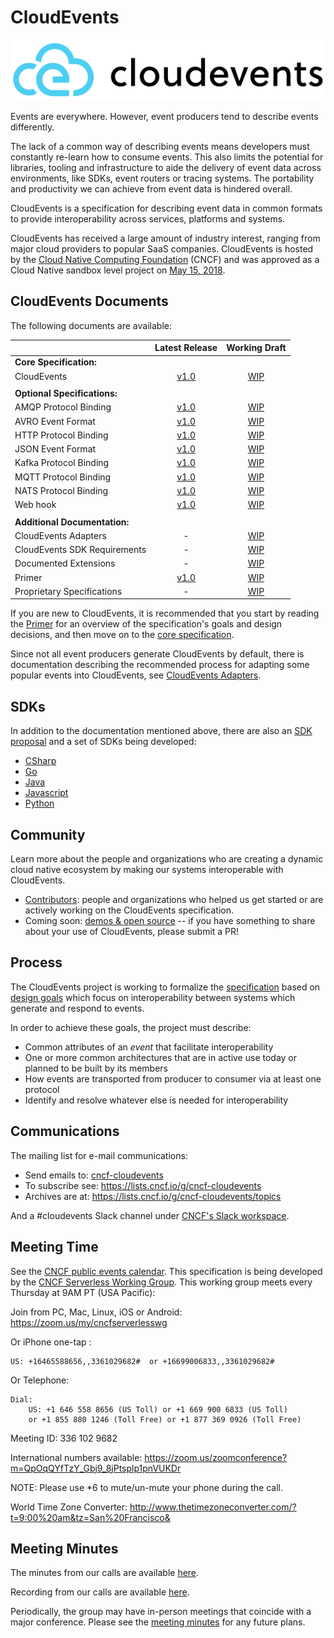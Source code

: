 # CloudEvents

![CloudEvents logo](https://github.com/cncf/artwork/blob/master/projects/cloudevents/horizontal/color/cloudevents-horizontal-color.png)

Events are everywhere. However, event producers tend to describe events
differently.

The lack of a common way of describing events means developers must constantly
re-learn how to consume events. This also limits the potential for libraries,
tooling and infrastructure to aide the delivery of event data across
environments, like SDKs, event routers or tracing systems. The portability and
productivity we can achieve from event data is hindered overall.

CloudEvents is a specification for describing event data in common formats to
provide interoperability across services, platforms and systems.

CloudEvents has received a large amount of industry interest, ranging from major
cloud providers to popular SaaS companies. CloudEvents is hosted by the
[Cloud Native Computing Foundation](https://cncf.io) (CNCF) and was approved as
a Cloud Native sandbox level project on
[May 15, 2018](https://docs.google.com/presentation/d/1KNSv70fyTfSqUerCnccV7eEC_ynhLsm9A_kjnlmU_t0/edit#slide=id.g37acf52904_1_41).

## CloudEvents Documents

The following documents are available:

|                               |                                 Latest Release                                 |                                    Working Draft                                    |
| :---------------------------- | :----------------------------------------------------------------------------: | :---------------------------------------------------------------------------------: |
| **Core Specification:**       |
| CloudEvents                   |         [v1.0](spec.md)          |          [WIP](https://github.com/cloudevents/spec/blob/main/spec.md)          |
|                               |
| **Optional Specifications:**  |
| AMQP Protocol Binding         | [v1.0](amqp-protocol-binding.md) | [WIP](https://github.com/cloudevents/spec/blob/main/amqp-protocol-binding.md)  |
| AVRO Event Format             | [v1.0](avro-format.md)           | [WIP](https://github.com/cloudevents/spec/blob/main/avro-format.md)            |
| HTTP Protocol Binding         | [v1.0](http-protocol-binding.md) | [WIP](https://github.com/cloudevents/spec/blob/main/http-protocol-binding.md)  |
| JSON Event Format             |      [v1.0](json-format.md)      |      [WIP](https://github.com/cloudevents/spec/blob/main/json-format.md)       |
| Kafka Protocol Binding        | [v1.0](kafka-protocol-binding.md) | [WIP](https://github.com/cloudevents/spec/blob/main/kafka-protocol-binding.md) |
| MQTT Protocol Binding         | [v1.0](mqtt-protocol-binding.md) | [WIP](https://github.com/cloudevents/spec/blob/main/mqtt-protocol-binding.md)  |
| NATS Protocol Binding         | [v1.0](nats-protocol-binding.md) | [WIP](https://github.com/cloudevents/spec/blob/main/nats-protocol-binding.md)  |
| Web hook                      |     [v1.0](http-webhook.md)      |      [WIP](https://github.com/cloudevents/spec/blob/main/http-webhook.md)      |
|                               |
| **Additional Documentation:** |
| CloudEvents Adapters          |                                       -                                        |        [WIP](https://github.com/cloudevents/spec/blob/main/adapters.md)        |
| CloudEvents SDK Requirements  |                                       -                                        |          [WIP](https://github.com/cloudevents/spec/blob/main/SDK.md)           |
| Documented Extensions         |                                       -                                        | [WIP](https://github.com/cloudevents/spec/blob/main/documented-extensions.md)  |
| Primer                        |        [v1.0](primer.md)         |         [WIP](https://github.com/cloudevents/spec/blob/main/primer.md)         |
| Proprietary Specifications    |                                       -                                        |   [WIP](https://github.com/cloudevents/spec/blob/main/proprietary-specs.md)    |

If you are new to CloudEvents, it is recommended that you start by reading the
[Primer](primer.md) for an overview of the specification's goals and design
decisions, and then move on to the [core specification](spec.md).

Since not all event producers generate CloudEvents by default, there is
documentation describing the recommended process for adapting some popular
events into CloudEvents, see
[CloudEvents Adapters](https://github.com/cloudevents/spec/blob/main/adapters.md).

## SDKs

In addition to the documentation mentioned above, there are also an
[SDK proposal](SDK.md) and a set of SDKs being developed:

- [CSharp](https://github.com/cloudevents/sdk-csharp)
- [Go](https://github.com/cloudevents/sdk-go)
- [Java](https://github.com/cloudevents/sdk-java)
- [Javascript](https://github.com/cloudevents/sdk-javascript)
- [Python](https://github.com/cloudevents/sdk-python)

## Community

Learn more about the people and organizations who are creating a dynamic cloud
native ecosystem by making our systems interoperable with CloudEvents.

- [Contributors](community/contributors.md): people and organizations who helped
  us get started or are actively working on the CloudEvents specification.
- Coming soon: [demos & open source](community/README.md) -- if you have
  something to share about your use of CloudEvents, please submit a PR!

## Process

The CloudEvents project is working to formalize the [specification](spec.md)
based on [design goals](primer.md#design-goals) which focus on interoperability
between systems which generate and respond to events.

In order to achieve these goals, the project must describe:

- Common attributes of an _event_ that facilitate interoperability
- One or more common architectures that are in active use today or planned to be
  built by its members
- How events are transported from producer to consumer via at least one protocol
- Identify and resolve whatever else is needed for interoperability

## Communications

The mailing list for e-mail communications:

- Send emails to: [cncf-cloudevents](mailto:cncf-cloudevents@lists.cncf.io)
- To subscribe see: https://lists.cncf.io/g/cncf-cloudevents
- Archives are at: https://lists.cncf.io/g/cncf-cloudevents/topics

And a #cloudevents Slack channel under
[CNCF's Slack workspace](https://slack.cncf.io/).

## Meeting Time

See the [CNCF public events calendar](https://www.cncf.io/community/calendar/).
This specification is being developed by the
[CNCF Serverless Working Group](https://github.com/cncf/wg-serverless). This
working group meets every Thursday at 9AM PT (USA Pacific):

Join from PC, Mac, Linux, iOS or Android: https://zoom.us/my/cncfserverlesswg

Or iPhone one-tap :

    US: +16465588656,,3361029682#  or +16699006833,,3361029682#

Or Telephone:

    Dial:
        US: +1 646 558 8656 (US Toll) or +1 669 900 6833 (US Toll)
        or +1 855 880 1246 (Toll Free) or +1 877 369 0926 (Toll Free)

Meeting ID: 336 102 9682

International numbers available:
https://zoom.us/zoomconference?m=QpOqQYfTzY_Gbj9_8jPtsplp1pnVUKDr

NOTE: Please use \*6 to mute/un-mute your phone during the call.

World Time Zone Converter:
http://www.thetimezoneconverter.com/?t=9:00%20am&tz=San%20Francisco&

## Meeting Minutes

The minutes from our calls are available
[here](https://docs.google.com/document/d/1OVF68rpuPK5shIHILK9JOqlZBbfe91RNzQ7u_P7YCDE/edit#).

Recording from our calls are available
[here](https://www.youtube.com/playlist?list=PLj6h78yzYM2Ph7YoBIgsZNW_RGJvNlFOt).

Periodically, the group may have in-person meetings that coincide with a major
conference. Please see the
[meeting minutes](https://docs.google.com/document/d/1OVF68rpuPK5shIHILK9JOqlZBbfe91RNzQ7u_P7YCDE/edit#)
for any future plans.
